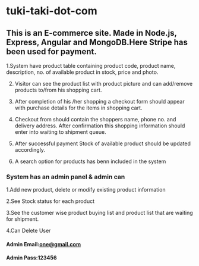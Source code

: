 # tuki-taki-dot-com

## This is an E-commerce site. Made in Node.js, Express, Angular and MongoDB.Here Stripe has been used for payment.

1.System have product table containing product code, product name, description, no. of available product in 
  stock, price and photo.

2. Visitor can see the product list with product picture and can add/remove products to/from his shopping cart.

3. After completion of his /her shopping a checkout form should appear with purchase details for the items in shopping cart.

4. Checkout from should contain the shoppers name, phone no. and delivery address. After confirmation this shopping information should enter into waiting to shipment queue.

5. After successful payment Stock of available product should be updated accordingly.

6. A search option for products has benn included in the system

### System has an admin panel & admin can
   1.Add new product, delete or modify existing product information
   
   2.See Stock status for each product
   
   3.See the customer wise product buying list and product list that are waiting for shipment.
   
   4.Can Delete User
   
   #### Admin Email:one@gmail.com
   
   #### Admin Pass:123456
